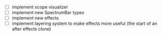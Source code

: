 - [ ] implement scope visualizer
- [ ] implement new SpectrumBar types
- [ ] implement new effects
- [ ] implement layering system to make effects more useful (the start of an after effects clone)